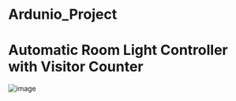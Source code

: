 # Ardunio_Project
# Automatic Room Light Controller with Visitor Counter
![image](https://github.com/user-attachments/assets/ff07a7f6-30b8-45db-ab7d-2f594d17cf3c)
